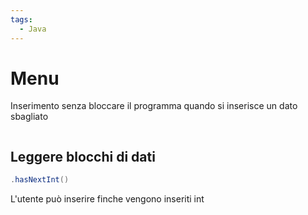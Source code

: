 ```yaml
---
tags:
  - Java
---
```

# Menu
Inserimento senza bloccare il programma quando si inserisce un dato sbagliato
```

```
## Leggere blocchi di dati
```Java
.hasNextInt()
```
L'utente può inserire finche vengono inseriti int
